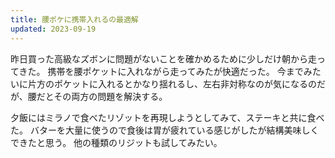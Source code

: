 ```yaml
---
title: 腰ポケに携帯入れるの最適解
updated: 2023-09-19
---
```


昨日買った高級なズボンに問題がないことを確かめるために少しだけ朝から走ってきた。
携帯を腰ポケットに入れながら走ってみたが快適だった。
今までみたいに片方のポケットに入れるとかなり揺れるし、左右非対称なのが気になるのだが、腰だとその両方の問題を解決する。

夕飯にはミラノで食べたリゾットを再現しようとしてみて、ステーキと共に食べた。
バターを大量に使うので食後は胃が疲れている感じがしたが結構美味しくできたと思う。
他の種類のリジットも試してみたい。
